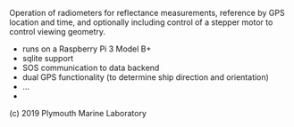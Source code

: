 Operation of radiometers for reflectance measurements, reference by GPS location and time, and optionally including control of a stepper motor to control viewing geometry. 

- runs on a Raspberry Pi 3 Model B+
- sqlite support
- SOS communication to data backend
- dual GPS functionality (to determine ship direction and orientation)
- ...
-

(c) 2019 Plymouth Marine Laboratory
